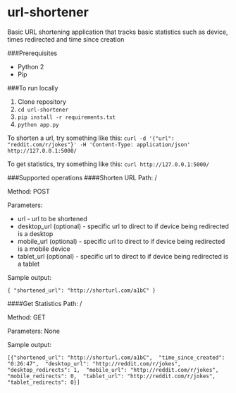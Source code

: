 # url-shortener

Basic URL shortening application that tracks basic statistics such as device, times redirected and time since creation

###Prerequisites
- Python 2
- Pip

###To run locally
1. Clone repository
2. `cd url-shortener`
2. `pip install -r requirements.txt`
3. `python app.py`

To shorten a url, try something like this:
`curl -d '{"url": "reddit.com/r/jokes"}' -H 'Content-Type: application/json' http://127.0.0.1:5000/`

To get statistics, try something like this:
`curl http://127.0.0.1:5000/`

###Supported operations
####Shorten URL
Path: /

Method: POST

Parameters:
- url - url to be shortened
- desktop_url (optional) - specific url to direct to if device being redirected is a desktop
- mobile_url (optional) - specific url to direct to if device being redirected is a mobile device
- tablet_url (optional) - specific url to direct to if device being redirected is a tablet

Sample output:

`{
  "shortened_url": "http://shorturl.com/a1bC"
}`

####Get Statistics
Path: /

Method: GET

Parameters: None

Sample output:

`[{"shortened_url": "http://shorturl.com/a1bC", 
"time_since_created": "0:26:47", 
"desktop_url": "http://reddit.com/r/jokes", 
"desktop_redirects": 1, 
"mobile_url": "http://reddit.com/r/jokes", 
"mobile_redirects": 0, 
"tablet_url": "http://reddit.com/r/jokes", 
"tablet_redirects": 0}]`
